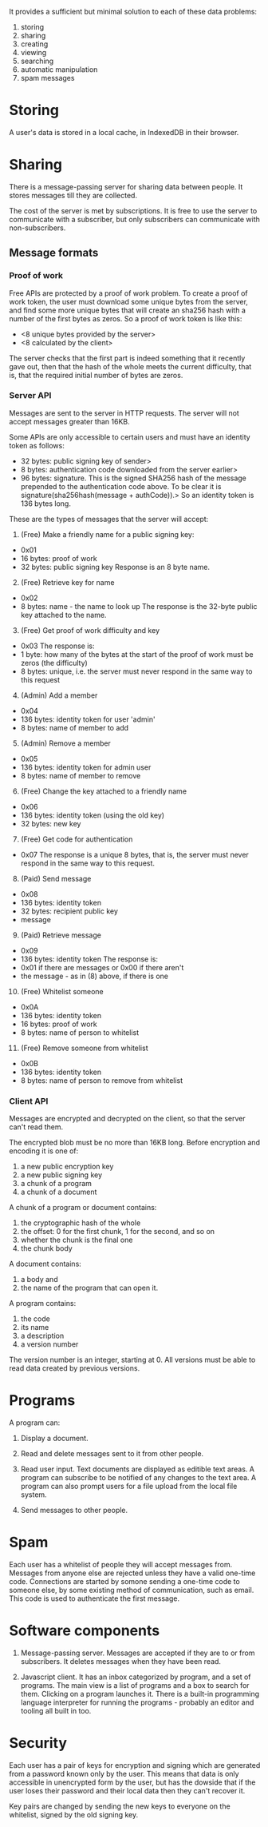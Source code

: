 It provides a sufficient but minimal solution to each of these data problems:

1. storing
2. sharing
3. creating
4. viewing
5. searching
6. automatic manipulation
7. spam messages

# Storing

A user's data is stored in a local cache, in IndexedDB in their browser.

# Sharing

There is a message-passing server for sharing data between people. It stores messages till they are collected.

The cost of the server is met by subscriptions. It is free to use the server to communicate with a subscriber, but only subscribers can communicate with non-subscribers.

## Message formats

### Proof of work

Free APIs are protected by a proof of work problem. To create a proof of work token, the user must download some unique bytes from the server, and find some more unique bytes that will create an sha256 hash with a number of the first bytes as zeros.  So a proof of work token is like this:

+ <8 unique bytes provided by the server>
+ <8 calculated by the client>

The server checks that the first part is indeed something that it recently gave out, then that the hash of the whole meets the current difficulty, that is, that the required initial number of bytes are zeros.

### Server API

Messages are sent to the server in HTTP requests. The server will not accept messages greater than 16KB.

Some APIs are only accessible to certain users and must have an identity token as follows:
+ 32 bytes: public signing key of sender>
+ 8 bytes: authentication code downloaded from the server earlier>
+ 96 bytes: signature. This is the signed SHA256 hash of the message prepended to the authentication code above. To be clear it is signature(sha256hash(message + authCode)).>
So an identity token is 136 bytes long.

These are the types of messages that the server will accept:

1. (Free) Make a friendly name for a public signing key:
+ 0x01
+ 16 bytes: proof of work
+ 32 bytes: public signing key
Response is an 8 byte name.

2. (Free) Retrieve key for name
+ 0x02
+ 8 bytes: name - the name to look up
The response is the 32-byte public key attached to the name.

3. (Free) Get proof of work difficulty and key
+ 0x03
The response is:
+ 1 byte: how many of the bytes at the start of the proof of work must be zeros (the difficulty)
+ 8 bytes: unique, i.e. the server must never respond in the same way to this request

4. (Admin) Add a member
+ 0x04
+ 136 bytes: identity token for user 'admin'
+ 8 bytes: name of member to add

5. (Admin) Remove a member
+ 0x05
+ 136 bytes: identity token for admin user
+ 8 bytes: name of member to remove

6. (Free) Change the key attached to a friendly name
+ 0x06
+ 136 bytes: identity token (using the old key)
+ 32 bytes: new key

7. (Free) Get code for authentication
+ 0x07
The response is a unique 8 bytes, that is, the server must never respond in the same way to this request.

8. (Paid) Send message
+ 0x08
+ 136 bytes: identity token
+ 32 bytes: recipient public key
+ message

9. (Paid) Retrieve message
+ 0x09
+ 136 bytes: identity token
The response is:
+ 0x01 if there are messages or 0x00 if there aren't
+ the message - as in (8) above, if there is one

10. (Free) Whitelist someone
+ 0x0A
+ 136 bytes: identity token
+ 16 bytes: proof of work
+ 8 bytes: name of person to whitelist

11. (Free) Remove someone from whitelist
+ 0x0B
+ 136 bytes: identity token
+ 8 bytes: name of person to remove from whitelist

### Client API

Messages are encrypted and decrypted on the client, so that the server can't read them.

The encrypted blob must be no more than 16KB long. Before encryption and encoding it is one of:

1. a new public encryption key
2. a new public signing key
3. a chunk of a program
4. a chunk of a document

A chunk of a program or document contains:

1. the cryptographic hash of the whole
2. the offset: 0 for the first chunk, 1 for the second, and so on
3. whether the chunk is the final one
4. the chunk body

A document contains:

1. a body and
2. the name of the program that can open it.

A program contains:

1. the code
2. its name
3. a description
4. a version number

The version number is an integer, starting at 0. All versions must be able to read data created by previous versions.

# Programs

A program can:

1. Display a document.

3. Read and delete messages sent to it from other people.

3. Read user input. Text documents are displayed as editible text areas. A program can subscribe to be notified of any changes to the text area. A program can also prompt users for a file upload from the local file system.

5. Send messages to other people.

# Spam

Each user has a whitelist of people they will accept messages from. Messages from anyone else are rejected unless they have a valid one-time code. Connections are started by somone sending a one-time code to someone else, by some existing method of communication, such as email. This code is used to authenticate the first message.

# Software components

1. Message-passing server. Messages are accepted if they are to or from subscribers. It deletes messages when they have been read.

2. Javascript client. It has an inbox categorized by program, and a set of programs. The main view is a list of programs and a box to search for them. Clicking on a program launches it. There is a built-in programming language interpreter for running the programs - probably an editor and tooling all built in too.

# Security

Each user has a pair of keys for encryption and signing which are generated from a password known only by the user. This means that data is only accessible in unencrypted form by the user, but has the dowside that if the user loses their password and their local data then they can't recover it.

Key pairs are changed by sending the new keys to everyone on the whitelist, signed by the old signing key.
